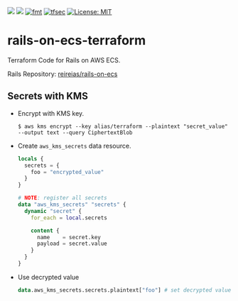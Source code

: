 ![](https://img.shields.io/static/v1?label=terraform&message=0.14.7&color=blue) ![](https://img.shields.io/static/v1?label=aws-provider&message=3.33.0&color=blue) [![fmt](https://github.com/reireias/rails-on-ecs-terraform/workflows/fmt/badge.svg)](https://github.com/reireias/rails-on-ecs-terraform/actions) [![tfsec](https://github.com/reireias/rails-on-ecs-terraform/workflows/tfsec/badge.svg)](https://github.com/reireias/rails-on-ecs-terraform/actions) [![License: MIT](https://img.shields.io/badge/License-MIT-yellow.svg)](https://opensource.org/licenses/MIT)

# rails-on-ecs-terraform
Terraform Code for Rails on AWS ECS.

Rails Repository: [reireias/rails-on-ecs](https://github.com/reireias/rails-on-ecs)

## Secrets with KMS
- Encrypt with KMS key.
  ```console
  $ aws kms encrypt --key alias/terraform --plaintext "secret_value" --output text --query CiphertextBlob
  ```

- Create `aws_kms_secrets` data resource.
  ```terraform
  locals {
    secrets = {
      foo = "encrypted_value"
    }
  }

  # NOTE: register all secrets
  data "aws_kms_secrets" "secrets" {
    dynamic "secret" {
      for_each = local.secrets

      content {
        name    = secret.key
        payload = secret.value
      }
    }
  }
  ```

- Use decrypted value
  ```terraform
  data.aws_kms_secrets.secrets.plaintext["foo"] # set decrypted value
  ```
